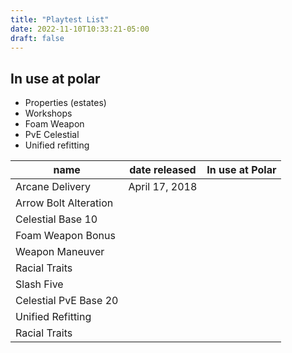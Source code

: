 ```yaml
---
title: "Playtest List"
date: 2022-11-10T10:33:21-05:00
draft: false
---
```




## In use at polar 

- Properties (estates)
- Workshops
- Foam Weapon
- PvE Celestial
- Unified refitting


|name|date released|In use at Polar |
|---|---|---|
|Arcane Delivery |April 17, 2018|   |
|Arrow Bolt Alteration|||
|Celestial Base 10 |||
|Foam Weapon Bonus|||
|Weapon Maneuver |||
|Racial Traits|||
|Slash Five|||
|Celestial PvE Base 20|||
|Unified Refitting|||
|Racial Traits|||
